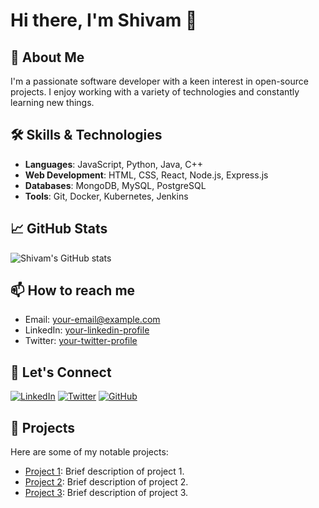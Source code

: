 # Hi there, I'm Shivam 👋

## 🚀 About Me
I'm a passionate software developer with a keen interest in open-source projects. I enjoy working with a variety of technologies and constantly learning new things.

## 🛠️ Skills & Technologies
- **Languages**: JavaScript, Python, Java, C++
- **Web Development**: HTML, CSS, React, Node.js, Express.js
- **Databases**: MongoDB, MySQL, PostgreSQL
- **Tools**: Git, Docker, Kubernetes, Jenkins

## 📈 GitHub Stats
![Shivam's GitHub stats](https://github-readme-stats.vercel.app/api?username=Shivam1059&show_icons=true&theme=radical)

## 📫 How to reach me
- Email: [your-email@example.com](mailto:your-shivamahirwar9879@gmail.com)
- LinkedIn: [your-linkedin-profile](https://www.linkedin.com/in/your-linkedin-profile)
- Twitter: [your-twitter-profile](https://twitter.com/your-twitter-profile)

## 🔗 Let's Connect
[![LinkedIn](https://img.shields.io/badge/LinkedIn-000?style=for-the-badge&logo=linkedin&logoColor=0A66C2)](https://www.linkedin.com/in/your-linkedin-profile)
[![Twitter](https://img.shields.io/badge/Twitter-000?style=for-the-badge&logo=twitter&logoColor=1DA1F2)](https://twitter.com/your-twitter-profile)
[![GitHub](https://img.shields.io/badge/GitHub-000?style=for-the-badge&logo=github&logoColor=white)](https://github.com/Shivam1059)

## 🔭 Projects
Here are some of my notable projects:
- [Project 1](https://github.com/Shivam1059/project1): Brief description of project 1.
- [Project 2](https://github.com/Shivam1059/project2): Brief description of project 2.
- [Project 3](https://github.com/Shivam1059/project3): Brief description of project 3.
